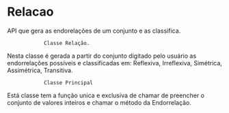 Relacao
=======

API que gera as endorelações de um conjunto e as classifica. 
 

                Classe Relação.

Nesta classe é gerada a partir do conjunto digitado pelo usuário as endorrelações possíveis e classificadas em: 
Reflexiva, Irreflexiva, Simétrica, Assimétrica, Transitiva.

                Classe Principal

Está classe tem a função unica e exclusiva de chamar de preencher o conjunto de valores inteiros e chamar o método
da Endorrelação. 
